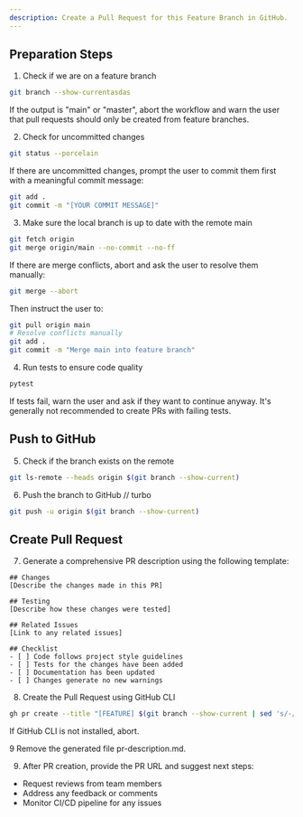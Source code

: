 ```yaml
---
description: Create a Pull Request for this Feature Branch in GitHub.
---
```


## Preparation Steps

1. Check if we are on a feature branch
```bash
git branch --show-currentasdas
```
If the output is "main" or "master", abort the workflow and warn the user that pull requests should only be created from feature branches.

2. Check for uncommitted changes
```bash
git status --porcelain
```
If there are uncommitted changes, prompt the user to commit them first with a meaningful commit message:
```bash
git add .
git commit -m "[YOUR COMMIT MESSAGE]"
```

3. Make sure the local branch is up to date with the remote main
```bash
git fetch origin
git merge origin/main --no-commit --no-ff
```
If there are merge conflicts, abort and ask the user to resolve them manually:
```bash
git merge --abort
```
Then instruct the user to:
```bash
git pull origin main
# Resolve conflicts manually
git add .
git commit -m "Merge main into feature branch"
```

4. Run tests to ensure code quality
```bash
pytest
```
If tests fail, warn the user and ask if they want to continue anyway. It's generally not recommended to create PRs with failing tests.

## Push to GitHub

5. Check if the branch exists on the remote
```bash
git ls-remote --heads origin $(git branch --show-current)
```

6. Push the branch to GitHub
// turbo
```bash
git push -u origin $(git branch --show-current)
```

## Create Pull Request

7. Generate a comprehensive PR description using the following template:
```
## Changes
[Describe the changes made in this PR]

## Testing
[Describe how these changes were tested]

## Related Issues
[Link to any related issues]

## Checklist
- [ ] Code follows project style guidelines
- [ ] Tests for the changes have been added
- [ ] Documentation has been updated
- [ ] Changes generate no new warnings
```

8. Create the Pull Request using GitHub CLI
```bash
gh pr create --title "[FEATURE] $(git branch --show-current | sed 's/-/ /g' | sed 's/\b\(\w\)/\u\1/g')" --body-file pr-description.md
```
If GitHub CLI is not installed, abort.

9 Remove the generated file pr-description.md.

9. After PR creation, provide the PR URL and suggest next steps:
- Request reviews from team members
- Address any feedback or comments
- Monitor CI/CD pipeline for any issues